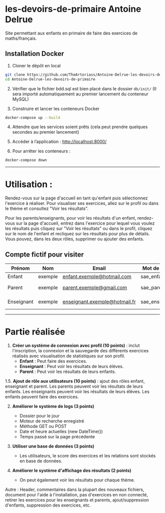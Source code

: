 # les-devoirs-de-primaire Antoine Delrue
Site permettant aux enfants en primaire de faire des exercices de maths/français.

## Installation Docker

1. Cloner le dépôt en local

```bash
git clone https://github.com/TheArtoriass/Antoine-Delrue-les-devoirs-de-primaire.git
cd Antoine-Delrue-les-devoirs-de-primaire
```

2. Vérifier que le fichier bdd.sql est bien placé dans le dossier `db/init/`
   (Il sera importé automatiquement au premier lancement du conteneur MySQL)

3. Construire et lancer les conteneurs Docker
```bash
docker-compose up --build
```

4. Attendre que les services soient prêts (cela peut prendre quelques secondes au premier lancement)

5. Accéder à l’application :
   [http://localhost:8000/](http://localhost:8000/)

6. Pour arrêter les conteneurs :
```bash
docker-compose down
```

---

# Utilisation :

Rendez-vous sur la page d'accueil en tant qu'enfant puis sélectionnez l'exercice à réaliser. Pour visualiser ses exercices, allez sur le profil ou dans le thème et consultez "Voir les résultats".

Pour les parents/enseignants, pour voir les résultats d'un enfant, rendez-vous sur la page d'accueil, entrez dans l'exercice pour lequel vous voulez les résultats puis cliquez sur "Voir les résultats" ou dans le profil, cliquez sur le nom de l'enfant et recliquez sur les résultats pour plus de détails. Vous pouvez, dans les deux rôles, supprimer ou ajouter des enfants.

## Compte fictif pour visiter

| Prénom     | Nom      | Email                          | Mot de passe   | Rôle       | Enfants          |
|------------|----------|-------------------------------|----------------|------------|------------------|
| Enfant     | exemple  | enfant.exemple@hotmail.com     | sae_enfant     | Enfant     | -                |
| Parent     | exemple  | parent.exemple@gmail.com       | sae_parent     | Parent     | Enfant exemple   |
| Enseignant | exemple  | enseignant.exemple@hotmail.fr  | sae_enseignant | Enseignant | Enfant exemple   |

--- 
# Partie réalisée

1. **Créer un système de connexion avec profil (10 points)** : inclut l'inscription, la connexion et la sauvegarde des différents exercices réalisés avec visualisation de statistiques sur son profil.
   - **Enfant** : Peut faire des exercices.
   - **Enseignant** : Peut voir les résultats de leurs élèves.
   - **Parent** : Peut voir les résultats de leurs enfants.

1.5. **Ajout de rôle aux utilisateurs (10 points)** : ajout des rôles enfant, enseignant et parent. Les parents peuvent voir les résultats de leurs enfants. Les enseignants peuvent voir les résultats de leurs élèves. Les enfants peuvent faire des exercices.

2. **Améliorer le système de logs (3 points)**
   - Dossier pour le jour
   - Moteur de recherche enregistré
   - Méthode GET ou POST
   - Date et heure actuelles (new DateTime())
   - Temps passé sur la page précédente

3. **Utiliser une base de données (3 points)**
   - Les utilisateurs, le score des exercices et les relations sont stockés en base de données.

4. **Améliorer le système d'affichage des résultats (2 points)**
   - On peut également voir les résultats pour chaque thème.

Autre : Header, commentaires dans la plupart des nouveaux fichiers, document pour l'aide à l'installation, pas d'exercices en non connecté, retirer les exercices pour les enseignants et parents, ajout/suppression d'enfants, suppression des exercices, etc.



